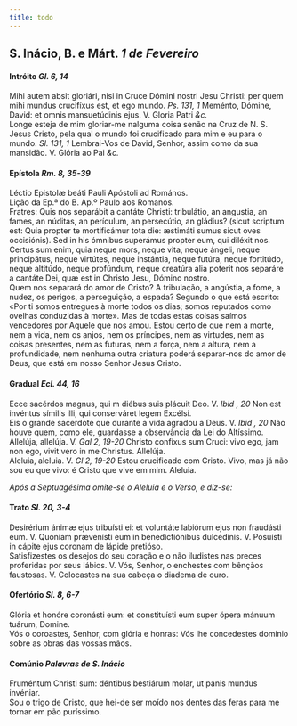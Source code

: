 ```yaml
---
title: todo
---
```

<h2 class="text-center">S. Inácio, B. e Márt. <em>1 de Fevereiro</em></h2>

<h4 class="text-center">Intróito <em>Gl. 6, 14</em></h4>
<div class="container-fluid">
<div class="row">
<div class="dropcap text-justify">
Mihi autem absit gloriári, nisi in Cruce Dómini nostri Jesu Christi: per quem mihi mundus crucifíxus est, et ego mundo. <em>Ps. 131, 1</em> Meménto, Dómine, David: et omnis mansuetúdinis ejus.
V. Gloria Patri <em>&c.</em>
</div>
<div class="dropcap text-justify">
Longe esteja de mim gloriar-me nalguma coisa senão na Cruz de N. S. Jesus Cristo, pela qual o mundo foi crucificado para mim e eu para o mundo. <em>Sl. 131, 1</em> Lembrai-Vos de David, Senhor, assim como da sua mansidão.
V. Glória ao Pai <em>&c.</em>
</div>
</div>
</div>

<h4 class="text-center">Epístola <em>Rm. 8, 35-39</em></h4>
<div class="container-fluid">
<div class="row">
<div class="text-justify">
Léctio Epistolæ beáti Pauli Apóstoli ad Romános.
</div>
<div class="text-justify">
Lição da Ep.ª do B. Ap.º Paulo aos Romanos.
</div>
<div class="dropcap text-justify">
Fratres: Quis nos separábit a cantáte Christi: tribulátio, an angustia, an fames, an núditas, an perículum, an persecútio, an gládius? (sicut scriptum est: Quia propter te mortificámur tota die: æstimáti sumus sicut oves occisiónis). Sed in his ómnibus superámus propter eum, qui diléxit nos. Certus sum enim, quia neque mors, neque vita, neque ángeli, neque principátus, neque virtútes, neque instántia, neque futúra, neque fortitúdo, neque altitúdo, neque profúndum, neque creatúra alia poterit nos separáre a cantáte Dei, quæ est in Christo Jesu, Dómino nostro.
</div>
<div class="dropcap text-justify">
Quem nos separará do amor de Cristo? A tribulação, a angústia, a fome, a nudez, os perigos, a perseguição, a espada? Segundo o que está escrito: «Por ti somos entregues à morte todos os dias; somos reputados como ovelhas conduzidas à morte». Mas de todas estas coisas saímos vencedores por Aquele que nos amou. Estou certo de que nem a morte, nem a vida, nem os anjos, nem os príncipes, nem as virtudes, nem as coisas presentes, nem as futuras, nem a força, nem a altura, nem a profundidade, nem nenhuma outra criatura poderá separar-nos do amor de Deus, que está em nosso Senhor Jesus Cristo.
</div>
</div>
</div>

<h4 class="text-center">Gradual <em>Ecl. 44, 16</em></h4>
<div class="container-fluid">
<div class="row">
<div class="dropcap text-justify">
Ecce sacérdos magnus, qui m diébus suis plácuit Deo. V. <em>Ibid , 20</em> Non est invéntus símilis illi, qui conserváret legem Excélsi.
</div>
<div class="dropcap text-justify">
Eis o grande sacerdote que durante a vida agradou a Deus. V. <em>Ibid , 20</em> Não houve quem, como ele, guardasse a observância da Lei do Altíssimo.
</div>
<div class="text-justify">
Allelúja, allelúja. V. <em>Gal 2, 19-20</em> Christo confíxus sum Cruci: vivo ego, jam non ego, vivit vero in me Christus. Allelúja.
</div>
<div class="text-justify">
Aleluia, aleluia. V. <em>Gl 2, 19-20</em> Estou crucificado com Cristo. Vivo, mas já não sou eu que vivo: é Cristo que vive em mim. Aleluia.
</div>
</div>
</div>

<em>Após a Septuagésima omite-se o Aleluia e o Verso, e diz-se:</em>

<h4 class="text-center">Trato <em>Sl. 20, 3-4</em></h4>
<div class="container-fluid">
<div class="row">
<div class="dropcap text-justify">
Desirérium ánimæ ejus tribuísti ei: et voluntáte labiórum ejus non fraudásti eum. V. Quoniam prævenísti eum in benedictiónibus dulcedinis. V. Posuísti in cápite ejus coronam de lápide pretióso.
</div>
<div class="dropcap text-justify">
Satisfizestes os desejos do seu coração e o não iludistes nas preces proferidas por seus lábios. V. Vós, Senhor, o enchestes com bênçãos faustosas. V. Colocastes na sua cabeça o diadema de ouro.
</div>
</div>
</div>

<h4 class="text-center">Ofertório <em>Sl. 8, 6-7</em></h4>
<div class="container-fluid">
<div class="row">
<div class="dropcap text-justify">
Glória et honóre coronásti eum: et constituísti eum super ópera mánuum tuárum, Domine.
</div>
<div class="dropcap text-justify">
Vós o coroastes, Senhor, com glória e honras: Vós lhe concedestes domínio sobre as obras das vossas mãos.
</div>
</div>
</div>

<h4 class="text-center">Comúnio <em>Palavras de S. Inácio</em></h4>
<div class="container-fluid">
<div class="row">
<div class="dropcap text-justify">
Fruméntum Christi sum: déntibus bestiárum molar, ut panis mundus invéniar.
</div>
<div class="dropcap text-justify">
Sou o trigo de Cristo, que hei-de ser moído nos dentes das feras para me tornar em pão puríssimo.
</div>
</div>
</div>
